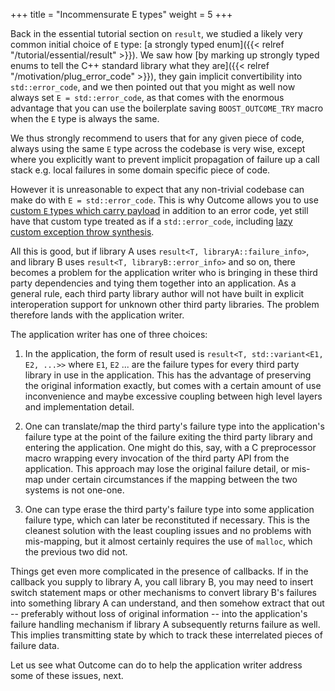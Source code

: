 +++
title = "Incommensurate E types"
weight = 5
+++

Back in the essential tutorial section on `result`, we studied a likely very common
initial choice of `E` type: [a strongly typed enum]({{< relref "/tutorial/essential/result" >}}).
We saw how [by marking up strongly typed enums to tell the C++ standard library
what they are]({{< relref "/motivation/plug_error_code" >}}), they gain implicit convertibility into `std::error_code`, and we
then pointed out that you might as well now always set `E = std::error_code`, as that
comes with the enormous advantage that you can use the boilerplate saving
`BOOST_OUTCOME_TRY` macro when the `E` type is always the same.

We thus strongly recommend to users that for any given piece of code, always
using the same `E` type across the codebase is very wise, except where you explicitly want
to prevent implicit propagation of failure up a call stack e.g. local failures in
some domain specific piece of code.

However it is unreasonable to expect that any non-trivial codebase can make do
with `E = std::error_code`. This is why Outcome allows you to use [custom `E`
types which carry payload](../../payload) in addition to an error code, yet
still have that custom type treated as if a `std::error_code`, including [lazy custom exception
throw synthesis](../../payload/copy_file3).

All this is good, but if library A uses `result<T, libraryA::failure_info>`,
and library B uses `result<T, libraryB::error_info>` and so on, there becomes
a problem for the application writer who is bringing in these third party
dependencies and tying them together into an application. As a general rule,
each third party library author will not have built in explicit interoperation
support for unknown other third party libraries. The problem therefore lands
with the application writer.

The application writer has one of three choices:

1. In the application, the form of result used is `result<T, std::variant<E1, E2, ...>>`
where `E1`, `E2` ... are the failure types for every third party library
in use in the application. This has the advantage of preserving the original
information exactly, but comes with a certain amount of use inconvenience
and maybe excessive coupling between high level layers and implementation detail.

2. One can translate/map the third party's failure type into the application's
failure type at the point of the failure
exiting the third party library and entering the application. One might do
this, say, with a C preprocessor macro wrapping every invocation of the third
party API from the application. This approach may lose the original failure detail,
or mis-map under certain circumstances if the mapping between the two systems
is not one-one.

3. One can type erase the third party's failure type into some application
failure type, which can later be reconstituted if necessary. This is the cleanest
solution with the least coupling issues and no problems with mis-mapping, but
it almost certainly requires the use of `malloc`, which the previous two did not.


Things get even more complicated in the presence of callbacks. If in the
callback you supply to library A, you call library B, you may need to insert
switch statement maps or other mechanisms to convert library B's failures into
something library A can understand, and then somehow extract that out -- preferably
without loss of original information -- into the application's failure handling
mechanism if library A subsequently returns failure as well. This implies
transmitting state by which to track these interrelated pieces of failure data.

Let us see what Outcome can do to help the application writer address some of these
issues, next.
